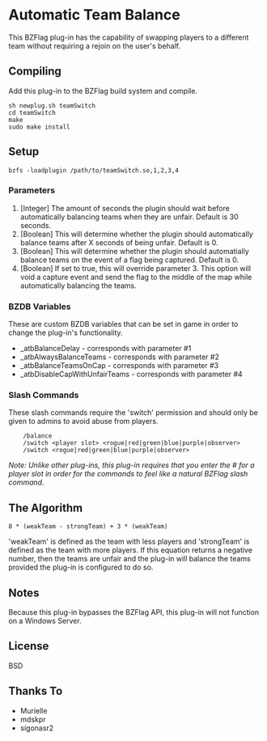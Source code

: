 # Automatic Team Balance

This BZFlag plug-in has the capability of swapping players to a different team without requiring a rejoin on the user's behalf.

## Compiling
Add this plug-in to the BZFlag build system and compile.

    sh newplug.sh teamSwitch
    cd teamSwitch
    make
    sudo make install

## Setup

    bzfs -loadplugin /path/to/teamSwitch.so,1,2,3,4

### Parameters
 1. [Integer] The amount of seconds the plugin should wait before automatically balancing teams when they are unfair. Default is 30 seconds.
 2. [Boolean] This will determine whether the plugin should automatically balance teams after X seconds of being unfair. Default is 0.
 3. [Boolean] This will determine whether the plugin should automatially balance teams on the event of a flag being captured. Default is 0.
 4. [Boolean] If set to true, this will override parameter 3. This option will void a capture event and send the flag to the middle of the map while automatically balancing the teams.

### BZDB Variables
These are custom BZDB variables that can be set in game in order to change the plug-in's functionality.

 * _atbBalanceDelay - corresponds with parameter #1
 * _atbAlwaysBalanceTeams - corresponds with parameter #2
 * _atbBalanceTeamsOnCap - corresponds with parameter #3
 * _atbDisableCapWithUnfairTeams  - corresponds with parameter #4

### Slash Commands
These slash commands require the 'switch' permission and should only be given to admins to avoid abuse from players.

```
    /balance
    /switch <player slot> <rogue|red|green|blue|purple|observer>
    /switch <rogue|red|green|blue|purple|observer>
```
<em>Note: Unlike other plug-ins, this plug-in requires that you enter the # for a player slot in order for the commands to feel like a natural BZFlag slash command.</em>

## The Algorithm

```8 * (weakTeam - strongTeam) + 3 * (weakTeam)```

'weakTeam' is defined as the team with less players and 'strongTeam' is defined as the team with more players. If this equation returns a negative number, then the teams are unfair and the plug-in will balance the teams provided the plug-in is configured to do so.

## Notes
Because this plug-in bypasses the BZFlag API, this plug-in will not function on a Windows Server.

## License

BSD

## Thanks To
 * Murielle
 * mdskpr
 * sigonasr2
